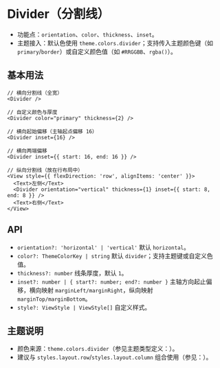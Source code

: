# Divider（分割线）

- 功能点：`orientation`、`color`、`thickness`、`inset`。
- 主题接入：默认色使用 `theme.colors.divider`；支持传入主题颜色键（如 `primary`/`border`）或自定义颜色值（如 `#RRGGBB`、`rgba()`）。

## 基本用法
```tsx
// 横向分割线（全宽）
<Divider />

// 自定义颜色与厚度
<Divider color="primary" thickness={2} />

// 横向起始偏移（主轴起点偏移 16）
<Divider inset={16} />

// 横向两端偏移
<Divider inset={{ start: 16, end: 16 }} />

// 纵向分割线（放在行布局中）
<View style={{ flexDirection: 'row', alignItems: 'center' }}>
  <Text>左侧</Text>
  <Divider orientation="vertical" thickness={1} inset={{ start: 8, end: 8 }} />
  <Text>右侧</Text>
</View>
```

## API
- `orientation?: 'horizontal' | 'vertical'` 默认 `horizontal`。
- `color?: ThemeColorKey | string` 默认 `divider`；支持主题键或自定义色值。
- `thickness?: number` 线条厚度，默认 `1`。
- `inset?: number | { start?: number; end?: number }` 主轴方向起止偏移，横向映射 `marginLeft/marginRight`，纵向映射 `marginTop/marginBottom`。
- `style?: ViewStyle | ViewStyle[]` 自定义样式。

## 主题说明
- 颜色来源：`theme.colors.divider`（参见主题类型定义：<mcfile name="types.ts" path="/Users/gzh/Projects/framework/rn-toolkit/src/theme/types.ts"></mcfile>）。
- 建议与 `styles.layout.row`/`styles.layout.column` 组合使用（参见：<mcfile name="hooks.ts" path="/Users/gzh/Projects/framework/rn-toolkit/src/theme/hooks.ts"></mcfile>）。